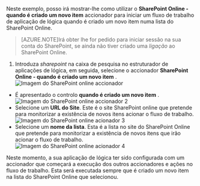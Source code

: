 Neste exemplo, posso irá mostrar-lhe como utilizar o **SharePoint Online - quando é criado um novo item** accionador para iniciar um fluxo de trabalho de aplicação de lógica quando é criado um novo item numa lista do SharePoint Online.

>[AZURE.NOTE]Irá obter lhe for pedido para iniciar sessão na sua conta do SharePoint, se ainda não tiver criado uma *ligação* ao SharePoint Online.  

1. Introduza *sharepoint* na caixa de pesquisa no estruturador de aplicações de lógica, em seguida, selecione o accionador **SharePoint Online - quando é criado um novo item** .  
![Imagem do SharePoint online accionador](./media/connectors-create-api-sharepointonline/trigger-1.png)  
- É apresentado o controlo **quando é criado um novo item** .  
![Imagem do SharePoint online accionador 2](./media/connectors-create-api-sharepointonline/trigger-2.png)   
- Selecione um **URL do Site**. Este é o site SharePoint online que pretende para monitorizar a existência de novos itens acionar o fluxo de trabalho.  
![Imagem do SharePoint online acionador 3](./media/connectors-create-api-sharepointonline/trigger-3.png)   
- Selecione um **nome da lista**. Esta é a lista no site do SharePoint Online que pretende para monitorizar a existência de novos itens que irão acionar o fluxo de trabalho.  
![Imagem do SharePoint online acionador 4](./media/connectors-create-api-sharepointonline/trigger-4.png)   

Neste momento, a sua aplicação de lógica ter sido configurada com um accionador que começará a execução dos outros accionadores e ações no fluxo de trabalho. Esta será executada sempre que é criado um novo item na lista do SharePoint Online que selecionou.  